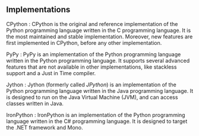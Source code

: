 ## Implementations

CPython
: CPython is the original and reference implementation of the Python programming language written in the C programming language. It is the most maintained and stable implementation. Moreover, new features are first implemented in CPython, before any other implementation.

PyPy
: PyPy is an implementation of the Python programming language written in the Python programming language. It supports several advanced features that are not available in other implementations, like stackless support and a Just in Time compiler.

Jython
: Jython (formerly called *JPython*) is an implementation of the Python programming language written in the Java programming language. It is designed to run on the Java Virtual Machine (JVM), and can access classes written in Java.

IronPython
: IronPython is an implementation of the Python programming language written in the C# programming language. It is designed to target the .NET framework and Mono.
